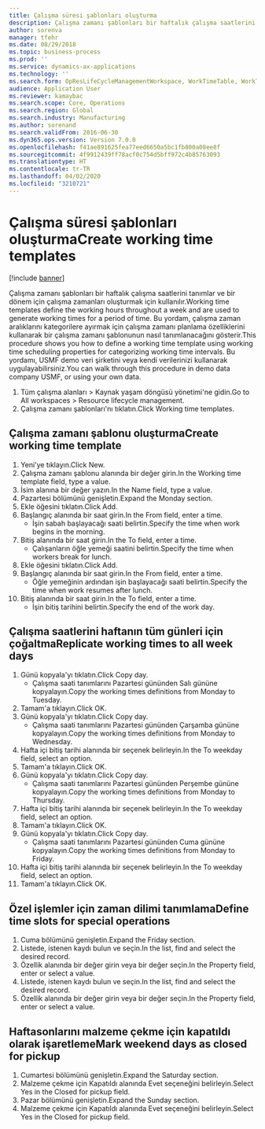 ```yaml
---
title: Çalışma süresi şablonları oluşturma
description: Çalışma zamanı şablonları bir haftalık çalışma saatlerini tanımlar ve bir dönem için çalışma zamanları oluşturmak için kullanılır.
author: sorenva
manager: tfehr
ms.date: 08/29/2018
ms.topic: business-process
ms.prod: ''
ms.service: dynamics-ax-applications
ms.technology: ''
ms.search.form: OpResLifeCycleManagementWorkspace, WorkTimeTable, WorkTimeCopyDayDialog
audience: Application User
ms.reviewer: kamaybac
ms.search.scope: Core, Operations
ms.search.region: Global
ms.search.industry: Manufacturing
ms.author: sorenand
ms.search.validFrom: 2016-06-30
ms.dyn365.ops.version: Version 7.0.0
ms.openlocfilehash: f41ae891625fea77eed6650a5bc1fb800a08ee8f
ms.sourcegitcommit: 4f9912439ff78acf0c754d5bff972c4b85763093
ms.translationtype: HT
ms.contentlocale: tr-TR
ms.lasthandoff: 04/02/2020
ms.locfileid: "3210721"
---
```

# <a name="create-working-time-templates"></a><span data-ttu-id="91fdf-103">Çalışma süresi şablonları oluşturma</span><span class="sxs-lookup"><span data-stu-id="91fdf-103">Create working time templates</span></span>

[!include [banner](../../includes/banner.md)]

<span data-ttu-id="91fdf-104">Çalışma zamanı şablonları bir haftalık çalışma saatlerini tanımlar ve bir dönem için çalışma zamanları oluşturmak için kullanılır.</span><span class="sxs-lookup"><span data-stu-id="91fdf-104">Working time templates define the working hours throughout a week and are used to generate working times for a period of time.</span></span> <span data-ttu-id="91fdf-105">Bu yordam, çalışma zaman aralıklarını kategorilere ayırmak için çalışma zamanı planlama özelliklerini kullanarak bir çalışma zamanı şablonunun nasıl tanımlanacağını gösterir.</span><span class="sxs-lookup"><span data-stu-id="91fdf-105">This procedure shows you how to define a working time template using working time scheduling properties for categorizing working time intervals.</span></span> <span data-ttu-id="91fdf-106">Bu yordamı, USMF demo veri şirketini veya kendi verilerinizi kullanarak uygulayabilirsiniz.</span><span class="sxs-lookup"><span data-stu-id="91fdf-106">You can walk through this procedure in demo data company USMF, or using your own data.</span></span>

1. <span data-ttu-id="91fdf-107">Tüm çalışma alanları > Kaynak yaşam döngüsü yönetimi'ne gidin.</span><span class="sxs-lookup"><span data-stu-id="91fdf-107">Go to All workspaces > Resource lifecycle management.</span></span>
2. <span data-ttu-id="91fdf-108">Çalışma zamanı şablonları'nı tıklatın.</span><span class="sxs-lookup"><span data-stu-id="91fdf-108">Click Working time templates.</span></span>

## <a name="create-working-time-template"></a><span data-ttu-id="91fdf-109">Çalışma zamanı şablonu oluşturma</span><span class="sxs-lookup"><span data-stu-id="91fdf-109">Create working time template</span></span>
1. <span data-ttu-id="91fdf-110">Yeni'ye tıklayın.</span><span class="sxs-lookup"><span data-stu-id="91fdf-110">Click New.</span></span>
2. <span data-ttu-id="91fdf-111">Çalışma zamanı şablonu alanında bir değer girin.</span><span class="sxs-lookup"><span data-stu-id="91fdf-111">In the Working time template field, type a value.</span></span>
3. <span data-ttu-id="91fdf-112">İsim alanına bir değer yazın.</span><span class="sxs-lookup"><span data-stu-id="91fdf-112">In the Name field, type a value.</span></span>
4. <span data-ttu-id="91fdf-113">Pazartesi bölümünü genişletin.</span><span class="sxs-lookup"><span data-stu-id="91fdf-113">Expand the Monday section.</span></span>
5. <span data-ttu-id="91fdf-114">Ekle öğesini tıklatın.</span><span class="sxs-lookup"><span data-stu-id="91fdf-114">Click Add.</span></span>
6. <span data-ttu-id="91fdf-115">Başlangıç alanında bir saat girin.</span><span class="sxs-lookup"><span data-stu-id="91fdf-115">In the From field, enter a time.</span></span>
    * <span data-ttu-id="91fdf-116">İşin sabah başlayacağı saati belirtin.</span><span class="sxs-lookup"><span data-stu-id="91fdf-116">Specify the time when work begins in the morning.</span></span>  
7. <span data-ttu-id="91fdf-117">Bitiş alanında bir saat girin.</span><span class="sxs-lookup"><span data-stu-id="91fdf-117">In the To field, enter a time.</span></span>
    * <span data-ttu-id="91fdf-118">Çalışanların öğle yemeği saatini belirtin.</span><span class="sxs-lookup"><span data-stu-id="91fdf-118">Specify the time when workers break for lunch.</span></span>  
8. <span data-ttu-id="91fdf-119">Ekle öğesini tıklatın.</span><span class="sxs-lookup"><span data-stu-id="91fdf-119">Click Add.</span></span>
9. <span data-ttu-id="91fdf-120">Başlangıç alanında bir saat girin.</span><span class="sxs-lookup"><span data-stu-id="91fdf-120">In the From field, enter a time.</span></span>
    * <span data-ttu-id="91fdf-121">Öğle yemeğinin ardından işin başlayacağı saati belirtin.</span><span class="sxs-lookup"><span data-stu-id="91fdf-121">Specify the time when work resumes after lunch.</span></span>  
10. <span data-ttu-id="91fdf-122">Bitiş alanında bir saat girin.</span><span class="sxs-lookup"><span data-stu-id="91fdf-122">In the To field, enter a time.</span></span>
    * <span data-ttu-id="91fdf-123">İşin bitiş tarihini belirtin.</span><span class="sxs-lookup"><span data-stu-id="91fdf-123">Specify the end of the work day.</span></span>  

## <a name="replicate-working-times-to-all-week-days"></a><span data-ttu-id="91fdf-124">Çalışma saatlerini haftanın tüm günleri için çoğaltma</span><span class="sxs-lookup"><span data-stu-id="91fdf-124">Replicate working times to all week days</span></span>
1. <span data-ttu-id="91fdf-125">Günü kopyala'yı tıklatın.</span><span class="sxs-lookup"><span data-stu-id="91fdf-125">Click Copy day.</span></span>
    * <span data-ttu-id="91fdf-126">Çalışma saati tanımlarını Pazartesi gününden Salı gününe kopyalayın.</span><span class="sxs-lookup"><span data-stu-id="91fdf-126">Copy the working times definitions from Monday to Tuesday.</span></span>  
2. <span data-ttu-id="91fdf-127">Tamam'a tıklayın.</span><span class="sxs-lookup"><span data-stu-id="91fdf-127">Click OK.</span></span>
3. <span data-ttu-id="91fdf-128">Günü kopyala'yı tıklatın.</span><span class="sxs-lookup"><span data-stu-id="91fdf-128">Click Copy day.</span></span>
    * <span data-ttu-id="91fdf-129">Çalışma saati tanımlarını Pazartesi gününden Çarşamba gününe kopyalayın.</span><span class="sxs-lookup"><span data-stu-id="91fdf-129">Copy the working times definitions from Monday to Wednesday.</span></span>  
4. <span data-ttu-id="91fdf-130">Hafta içi bitiş tarihi alanında bir seçenek belirleyin.</span><span class="sxs-lookup"><span data-stu-id="91fdf-130">In the To weekday field, select an option.</span></span>
5. <span data-ttu-id="91fdf-131">Tamam'a tıklayın.</span><span class="sxs-lookup"><span data-stu-id="91fdf-131">Click OK.</span></span>
6. <span data-ttu-id="91fdf-132">Günü kopyala'yı tıklatın.</span><span class="sxs-lookup"><span data-stu-id="91fdf-132">Click Copy day.</span></span>
    * <span data-ttu-id="91fdf-133">Çalışma saati tanımlarını Pazartesi gününden Perşembe gününe kopyalayın.</span><span class="sxs-lookup"><span data-stu-id="91fdf-133">Copy the working times definitions from Monday to Thursday.</span></span>  
7. <span data-ttu-id="91fdf-134">Hafta içi bitiş tarihi alanında bir seçenek belirleyin.</span><span class="sxs-lookup"><span data-stu-id="91fdf-134">In the To weekday field, select an option.</span></span>
8. <span data-ttu-id="91fdf-135">Tamam'a tıklayın.</span><span class="sxs-lookup"><span data-stu-id="91fdf-135">Click OK.</span></span>
9. <span data-ttu-id="91fdf-136">Günü kopyala'yı tıklatın.</span><span class="sxs-lookup"><span data-stu-id="91fdf-136">Click Copy day.</span></span>
    * <span data-ttu-id="91fdf-137">Çalışma saati tanımlarını Pazartesi gününden Cuma gününe kopyalayın.</span><span class="sxs-lookup"><span data-stu-id="91fdf-137">Copy the working times definitions from Monday to Friday.</span></span>  
10. <span data-ttu-id="91fdf-138">Hafta içi bitiş tarihi alanında bir seçenek belirleyin.</span><span class="sxs-lookup"><span data-stu-id="91fdf-138">In the To weekday field, select an option.</span></span>
11. <span data-ttu-id="91fdf-139">Tamam'a tıklayın.</span><span class="sxs-lookup"><span data-stu-id="91fdf-139">Click OK.</span></span>

## <a name="define-time-slots-for-special-operations"></a><span data-ttu-id="91fdf-140">Özel işlemler için zaman dilimi tanımlama</span><span class="sxs-lookup"><span data-stu-id="91fdf-140">Define time slots for special operations</span></span>
1. <span data-ttu-id="91fdf-141">Cuma bölümünü genişletin.</span><span class="sxs-lookup"><span data-stu-id="91fdf-141">Expand the Friday section.</span></span>
2. <span data-ttu-id="91fdf-142">Listede, istenen kaydı bulun ve seçin.</span><span class="sxs-lookup"><span data-stu-id="91fdf-142">In the list, find and select the desired record.</span></span>
3. <span data-ttu-id="91fdf-143">Özellik alanında bir değer girin veya bir değer seçin.</span><span class="sxs-lookup"><span data-stu-id="91fdf-143">In the Property field, enter or select a value.</span></span>
4. <span data-ttu-id="91fdf-144">Listede, istenen kaydı bulun ve seçin.</span><span class="sxs-lookup"><span data-stu-id="91fdf-144">In the list, find and select the desired record.</span></span>
5. <span data-ttu-id="91fdf-145">Özellik alanında bir değer girin veya bir değer seçin.</span><span class="sxs-lookup"><span data-stu-id="91fdf-145">In the Property field, enter or select a value.</span></span>

## <a name="mark-weekend-days-as-closed-for-pickup"></a><span data-ttu-id="91fdf-146">Haftasonlarını malzeme çekme için kapatıldı olarak işaretleme</span><span class="sxs-lookup"><span data-stu-id="91fdf-146">Mark weekend days as closed for pickup</span></span>
1. <span data-ttu-id="91fdf-147">Cumartesi bölümünü genişletin.</span><span class="sxs-lookup"><span data-stu-id="91fdf-147">Expand the Saturday section.</span></span>
2. <span data-ttu-id="91fdf-148">Malzeme çekme için Kapatıldı alanında Evet seçeneğini belirleyin.</span><span class="sxs-lookup"><span data-stu-id="91fdf-148">Select Yes in the Closed for pickup field.</span></span>
3. <span data-ttu-id="91fdf-149">Pazar bölümünü genişletin.</span><span class="sxs-lookup"><span data-stu-id="91fdf-149">Expand the Sunday section.</span></span>
4. <span data-ttu-id="91fdf-150">Malzeme çekme için Kapatıldı alanında Evet seçeneğini belirleyin.</span><span class="sxs-lookup"><span data-stu-id="91fdf-150">Select Yes in the Closed for pickup field.</span></span>

